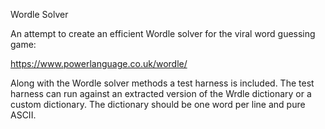 Wordle Solver

An attempt to create an efficient Wordle solver for the viral word guessing game:

https://www.powerlanguage.co.uk/wordle/

Along with the Wordle solver methods a test harness is included.  The test harness can run against an extracted version of the Wrdle dictionary or a custom dictionary.  The dictionary should be one word per line and pure ASCII.

